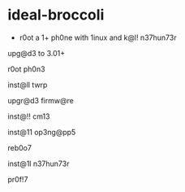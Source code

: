 # ideal-broccoli 

- r0ot a 1+ ph0ne with 1inux and k@l! n37hun73r

upg@d3 to 3.01+

r0ot ph0n3

inst@ll twrp

upgr@d3 firmw@re

inst@!! cm13

inst@11 op3ng@pp5

reb0o7

inst@1l n37hun73r

pr0f!7
